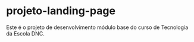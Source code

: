 # projeto-landing-page
Este é o projeto de desenvolvimento módulo base do curso de Tecnologia da Escola DNC.
